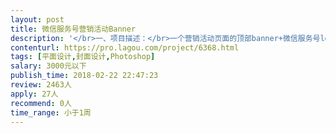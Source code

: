```yaml
---                
layout: post       
title: 微信服务号营销活动Banner           
description: '</br>一、项目描述：</br>一个营销活动页面的顶部banner+微信服务号logo+营销广告的宣传单页</br></br>二、主要功能点：</br>1、营销活动banner：嵌于报名链接的顶部，用于引导用户报名</br>2、微信服务号logo：设计一个对应的微信服务号的logo，提升品牌形象</br>3、营销广告宣传单页：用于线下张贴或者发放</br>'     
contenturl: https://pro.lagou.com/project/6368.html      
tags: [平面设计,封面设计,Photoshop]            
salary: 3000元以下          
publish_time: 2018-02-22 22:47:23         
review: 2463人                   
apply: 27人                   
recommend: 0人                   
time_range: 小于1周              
---                 
```

